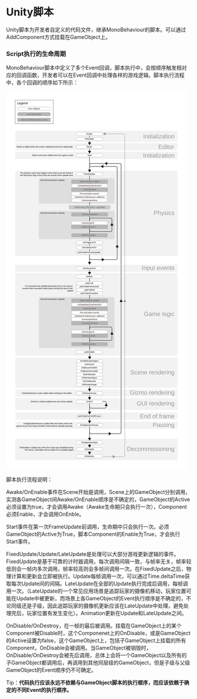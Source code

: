 # Unity脚本

Unity脚本为开发者自定义的代码文件，继承MonoBehaviour的脚本。可以通过AddComponent方式挂载在GameObject上。

### Script执行的生命周期

MonoBehaviour脚本中定义了多个Event回调，脚本执行中，会按顺序触发相对应的回调函数，开发者可以在Event回调中处理各样的游戏逻辑。脚本执行流程中，各个回调的顺序如下所示：

![3.MonobehaviourFlowchart](images/3.MonobehaviourFlowchart.svg)

脚本执行流程说明：

Awake/OnEnable事件在Scene开始是调用，Scene上的GameObject分别调用，实测各GameObject间Awake/OnEnable顺序是不确定的，GameObject的Active必须设置为true，才会调用Awake（Awake生命期只会执行一次），Component必须Enable，才会调用OnEnble。

Start事件在第一次FrameUpdate前调用，生命期中只会执行一次。必须GameObject的Active为True，脚本Component的Enable为True，才会执行Start事件。

FixedUpdate/Update/LateUpdate是处理可以大部分游戏更新逻辑的事件。FixedUpdate是基于可靠的计时器调用，每次调用间隔一致，与帧率无关，帧率较低则会一帧内多次调用，帧率较高则会多帧间调用一次。在FixedUpdate之后，物理计算和更新会立即被执行。Update每帧调用一次，可以通过Time.deltaTime获取每次Update间的间隔。LateUpdate在全部的Update执行完成后调用，每帧调用一次。（LateUpdate的一个常见应用场景是追踪玩家的摄像机移动，玩家位置可能在Update中被更新，而场景上各GameObject的Event执行顺序是不确定的，不论同级还是子级，因此追踪玩家的摄像机更新应该在LateUpdate中处理，避免处理完后，玩家位置有发生变化）。Animation更新在Update和LateUpdate之间。

OnDisable/OnDestroy，在一帧的最后被调用。挂载在GameObject上的某个Component被Disable时，这个Componenet上的OnDisable，或是GameObject的Active设置为false，这个GameObject上，包括子GameObject上挂载的所有Component，OnDisable会被调用。当GameObject被销毁时，OnDisable/OnDestroy会被先后调用，总体上会将一个GameObject以及所有的子GameObject都调用后，再调用到其他同层级的GameObject，但是子级与父级GameObject的Event顺序仍不可确定。

Tip：**代码执行应该永远不依赖与GameObject脚本的执行顺序，而应该依赖于确定的不同Event的执行顺序。**

